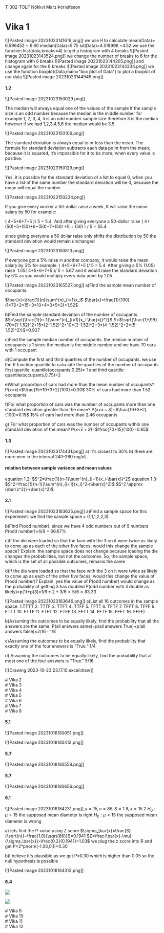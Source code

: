 T-302-TOLF
Nökkvi Marz Þórleifsson
# Vika 1
![[Pasted image 20231023141616.png]]
we use R to calculate 
mean(Data)= 6.596452 ~ 6.60
median(Data)=5.75 
sd(Data)=4.518998 ~4.52
we use the function hist(data,breaks=4) to get a histogram with 4 breaks
![[Pasted image 20231023143524.png]] 
we change the number of breaks to 6 for the histogram with 6 breaks
![[Pasted image 20231023144205.png]]
and change again for the 8 breaks
![[Pasted image 20231023144234.png]]
we use the function boxplot(Data,main="box plot of Data") to plot a boxplot of our data
![[Pasted image 20231023144946.png]]

#### 1.2
![[Pasted image 20231023150029.png]]

The median will always equal one of the values of the sample if the sample size is an odd number because the median is the middle number for example 1, 2, 3, 4, 5 is an odd number sample size therefore 3 is the median however if we had 1,2,3,4,5,6 the median would be 3.5.

![[Pasted image 20231023150106.png]]

The standard deviation is always equal to or less than the mean. The formula for standard deviation subtracts each data point from the mean; because it is squared, it’s impossible for it to be more; when every value is positive.

![[Pasted image 20231023150129.png]]

Yes, it is possible for the standard deviation of a list to equal 0, when you have a list of the same number the standard deviation will be 0, because the mean will equal the number.

![[Pasted image 20231023150224.png]]

If you give every worker a 50-dollar raise a week, It will raise the mean salary by 50 for example:

( 4+5+6+7+5 )/ 5 = 5.4 
And after giving everyone a 50-dollar raise
( 4+(50)+5+(50)+6+(50)+7+(50) +5 + (50) ) / 5 = 55.4

since giving everyone a 50 dollar raise only shifts the distribution by 50 
the standard deviation would remain unchanged

  

![[Pasted image 20231023150813.png]]

If everyone got a 5% raise in another company, it would raise the mean salary by 5% for example:
( 4+5+6+7+5 )/ 5 = 5.4 
After giving a 5% (1.05) raise 
1.05( 4+5+6+7+5 )/ 5 = 5.67
and it would raise the standard deviation by 5% 
as you would multiply every data point by 1.05

![[Pasted image 20231023165527.png]]
a)Find the sample mean number of occupants.

$\bar{x}=\frac{1}{n}\sum^{n}_{i=1}x_i$
$\bar{x}=\frac{1}{100}(1*70+2*15+3*10+4*3+5*2)=1.52$

b)Find the sample standard deviation of the number of occupants.
$S=\sqrt{\frac{1}{n-1}\sum^{n}_{i=1}(x_i-\bar{x})^2}$
$S$=$\sqrt{\frac{1}{99}(70*(1-1.52)^2+15*(2-1.52)^2+10*(3-1.52)^2+3*(4-1.52)^2+2*(5-1.52)^2)}$=0.937

c)Find the sample median number of occupants.
the median number of occupants is 1 since the median is the middle number and we have 70 cars with 1 occupant

d)Compute the first and third quartiles of the number of occupants.
we use the R function quantile to calculate the quartiles of the number of occupants
first quartile: quantile(occupants,0.25)= 1
and  third quartile: quantile(occupants,0.75)=2


e)What proportion of cars had more than the mean number of occupants?
P(x>$\bar{x}$)=$\frac{15+10+3+2}{100}=0.30$
30% of cars had more than 1.52 occupants

f)For what proportion of cars was the number of occupants more than one standard deviation greater than the mean?
P(x>$\bar{x}+S$)=$\frac{10+3+2}{100}=0.15$
15% of cars had more than 2.46 occupants

g) For what proportion of cars was the number of occupants within one standard deviation of the mean?
P(x<$\bar{x}+S$)=$\frac{70+15}{100}=0.85$

#### 1.3
![[Pasted image 20231023174431.png]]
a) it's closest to 30%
b) there are more men in the interval 240-260 mg/dL

#### relation between sample variance and mean values
equation 1.2: $S^2=\frac{1}{n-1}\sum^{n}_{i=1}(x_i-\bar{x})^2$
equation 1.3: $S^2=\frac{1}{n-1}(\sum^{n}_{i=1}{x_i}^2-n\bar{x}^2)$
$S^2 \approx (\bar{x^2})-(\bar{x}^2)$

#### 2.1
![[Pasted image 20231023183625.png]]
a)Find a sample space for this experiment.
we find the sample space = (1,1,1,2,2,3)

b)Find P(odd number).
since we have 4 odd numbers out of 6 numbers
P(odd number)=4/6 = 66.67%

c)If the die were loaded so that the face with the 3 on it were twice as likely to come up as each of the other five faces, would this change the sample space? Explain.
the sample space does not change because loading the die changes the probabilities, but not the outcomes. So, the sample space, which is the set of all possible outcomes, remains the same


d)If the die were loaded so that the face with the 3 on it were twice as likely to come up as each of the other five faces, would this change the value of P(odd number)? Explain.
yes the value of P(odd number) would change as the probability of getting 3 has doubled
P(odd number with 3 double as likely)=p(1)+p(3)=$1/6*2+3/6=5/6=83.33$


![[Pasted image 20231023183646.png]]
a)List all 16 outcomes in the sample space.
1.TTTT 2. TTTF 3. TTFT 4. TTFF 5. TFTT 6. TFTF 7. TFFT 8. TFFF 9. FTTT 10. FTTF 11. FTFT 12. FTFF 13. FFTT 14. FFTF 15. FFFT 16. FFFF)

b)Assuming the outcomes to be equally likely, find the probability that all the answers are the same.
P(all answers same)=p(all answers True)+p(all answers false)=2/16= 1/8

c)Assuming the outcomes to be equally likely, find the probability that exactly one of the four answers is “True.”
1/4

d) Assuming the outcomes to be equally likely, find the probability that at most one of the four answers is “True.”
5/16

![[Drawing 2023-10-23 23.17.10.excalidraw]]

<div style="page-break-after: always;"></div>
# Vika 2
<div style="page-break-after: always;"></div>
# Vika 3
<div style="page-break-after: always;"></div>
# Vika 4
<div style="page-break-after: always;"></div>
# Vika 5
<div style="page-break-after: always;"></div>
# Vika 6
<div style="page-break-after: always;"></div>
# Vika 7
<div style="page-break-after: always;"></div>
# Vika 8

#### 5.1

![[Pasted image 20231018180051.png]]

![[Pasted image 20231018180412.png]]

#### 5.7
![[Pasted image 20231018180558.png]]

#### 5.7
![[Pasted image 20231018180656.png]]

#### 6.1
![[Pasted image 20231018184231.png]]
$\mu=15, n=86, S=1.8, \bar{x}=15.2$ 
$H_0:\mu=15$ the supposed mean diameter is right
$H_0:\mu\not=15$ the supposed mean diameter is wrong

a) lets find the P-value using Z score
$\sigma_\bar{x}=\frac{S}{\sqrt{n}}=\frac{1.8}{\sqrt{86}}$=0.1941
$Z=\frac{\bar{x}-\mu}{\sigma_\bar{x}}=\frac{0.2}{0.1941}=1.03$
we plug the z score into R and get
P=2$*$pnorm(-1.03,0,1)=0.30

b)I believe it's plausible as we get P=0.30 which is higher than 0.05 so the null hypothesis is possible

![[Pasted image 20231018184312.png]]

#### 6.4
![](https://lh7-us.googleusercontent.com/IHWgWEYLUp1Wbx3sYky23INEnrTvDe4W5S--Bs2uHaWxTnKJD4Z3RFcATBqn7GWIHVE_Htw1mid6I_anZ3pm7HcxeYF-cWTTMr69pQt1zQZRjsnk2xEWvgOzaDYaREbqD-_edYc7OIBq7OOJR2WS9SU)

![](https://lh7-us.googleusercontent.com/bz2PY0gPMcW8z0izO5nv9R8qNl3Uz4mOcVARNUuzsN1y4l_rT8Y2pevNtbJHVuyd6N1cyAo1Uc_L2lsUtjUecz55BOo9uAFEA3XGKmraa42M5er1KzmDvy9LxdOh9eBfTVp4kCk7NI4UT4ZlgyxHPg8)









<div style="page-break-after: always;"></div>
# Vika 9
<div style="page-break-after: always;"></div>
# Vika 10
<div style="page-break-after: always;"></div>
# Vika 11
<div style="page-break-after: always;"></div>
# Vika 12




